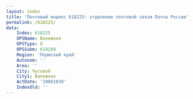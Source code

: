 ```yaml
---
layout: index
title: 'Почтовый индекс 618225: отделение почтовой связи Почты России'
permalink: /618225/
data:
    Index: 618225
    OPSName: Валежная
    OPSType: О
    OPSSubm: 618249
    Region: 'Пермский край'
    Autonom: ''
    Area: ''
    City: Чусовой
    City1: Валежная
    ActDate: '20001030'
    IndexOld: ''
---
```

